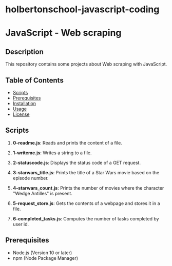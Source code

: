 # holbertonschool-javascript-coding

JavaScript - Web scraping
=========================
## Description

This repository contains some projects about Web scraping with JavaScript.

## Table of Contents

- [Scripts](#scripts)
- [Prerequisites](#prerequisites)
- [Installation](#installation)
- [Usage](#usage)
- [License](#license)

## Scripts

1. **0-readme.js**: Reads and prints the content of a file.

2. **1-writeme.js**: Writes a string to a file.

3. **2-statuscode.js**: Displays the status code of a GET request.

4. **3-starwars_title.js**: Prints the title of a Star Wars movie based on the episode number.

5. **4-starwars_count.js**: Prints the number of movies where the character "Wedge Antilles" is present.

6. **5-request_store.js**: Gets the contents of a webpage and stores it in a file.

7. **6-completed_tasks.js**: Computes the number of tasks completed by user id.

## Prerequisites

- Node.js (Version 10 or later)
- npm (Node Package Manager)
  
